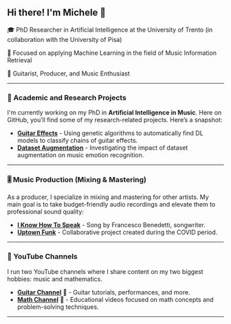 ## Hi there! I'm Michele 👋

🎓 PhD Researcher in Artificial Intelligence at the University of Trento (in collaboration with the University of Pisa)

🔬 Focused on applying Machine Learning in the field of Music Information Retrieval

🎸 Guitarist, Producer, and Music Enthusiast  

---

### 💼 Academic and Research Projects
I'm currently working on my PhD in **Artificial Intelligence in Music**. Here on GitHub, you’ll find some of my research-related projects. Here’s a snapshot:

- **[Guitar Effects](https://github.com/michelerossi1/Paper_effects_chain)** - Using genetic algorithms to automatically find DL models to classify chains of guitar effects.
- **[Dataset Augmentation](https://github.com/michelerossi1/listening_test_webAPP)** - Investigating the impact of dataset augmentation on music emotion recognition.

---

### 🎚️ Music Production (Mixing & Mastering)
As a producer, I specialize in mixing and mastering for other artists. My main goal is to take budget-friendly audio recordings and elevate them to professional sound quality:

- **[I Know How To Speak](https://www.youtube.com/watch?v=Vh0wSRd1TKE&ab_channel=FrancescoBenedettiMusic)** - Song by Francesco Benedetti, songwriter.
- **[Uptown Funk](https://youtu.be/4gbPdiRZlCk)** - Collaborative project created during the COVID period.

---

### 🎸 YouTube Channels
I run two YouTube channels where I share content on my two biggest hobbies: music and mathematics.

- **[Guitar Channel](https://www.youtube.com/@mikeguitar-michelerossi8195)** 🎸 - Guitar tutorials, performances, and more.
- **[Math Channel](https://www.youtube.com/@michelerossi8494/videos)** 📐 - Educational videos focused on math concepts and problem-solving techniques.

---




